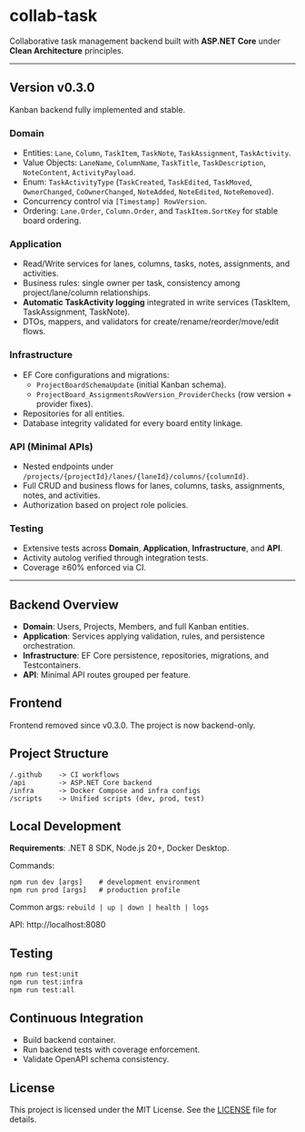 # collab-task

Collaborative task management backend built with **ASP.NET Core** under **Clean Architecture** principles.

---

## Version v0.3.0
Kanban backend fully implemented and stable.

### Domain
- Entities: `Lane`, `Column`, `TaskItem`, `TaskNote`, `TaskAssignment`, `TaskActivity`.
- Value Objects: `LaneName`, `ColumnName`, `TaskTitle`, `TaskDescription`, `NoteContent`, `ActivityPayload`.
- Enum: `TaskActivityType` (`TaskCreated`, `TaskEdited`, `TaskMoved`, `OwnerChanged`, `CoOwnerChanged`, `NoteAdded`, `NoteEdited`, `NoteRemoved`).
- Concurrency control via `[Timestamp] RowVersion`.
- Ordering: `Lane.Order`, `Column.Order`, and `TaskItem.SortKey` for stable board ordering.

### Application
- Read/Write services for lanes, columns, tasks, notes, assignments, and activities.
- Business rules: single owner per task, consistency among project/lane/column relationships.
- **Automatic TaskActivity logging** integrated in write services (TaskItem, TaskAssignment, TaskNote).
- DTOs, mappers, and validators for create/rename/reorder/move/edit flows.

### Infrastructure
- EF Core configurations and migrations:
  - `ProjectBoardSchemaUpdate` (initial Kanban schema).
  - `ProjectBoard_AssignmentsRowVersion_ProviderChecks` (row version + provider fixes).
- Repositories for all entities.
- Database integrity validated for every board entity linkage.

### API (Minimal APIs)
- Nested endpoints under `/projects/{projectId}/lanes/{laneId}/columns/{columnId}`.
- Full CRUD and business flows for lanes, columns, tasks, assignments, notes, and activities.
- Authorization based on project role policies.

### Testing
- Extensive tests across **Domain**, **Application**, **Infrastructure**, and **API**.
- Activity autolog verified through integration tests.
- Coverage ≥60% enforced via CI.

---

## Backend Overview
- **Domain**: Users, Projects, Members, and full Kanban entities.
- **Application**: Services applying validation, rules, and persistence orchestration.
- **Infrastructure**: EF Core persistence, repositories, migrations, and Testcontainers.
- **API**: Minimal API routes grouped per feature.

## Frontend
Frontend removed since v0.3.0. The project is now backend-only.

## Project Structure
```
/.github    -> CI workflows
/api        -> ASP.NET Core backend
/infra      -> Docker Compose and infra configs
/scripts    -> Unified scripts (dev, prod, test)
```

## Local Development
**Requirements**: .NET 8 SDK, Node.js 20+, Docker Desktop.

Commands:
```
npm run dev [args]    # development environment
npm run prod [args]   # production profile
```
Common args: `rebuild | up | down | health | logs`

API: http://localhost:8080

## Testing
```
npm run test:unit
npm run test:infra
npm run test:all
```

## Continuous Integration
- Build backend container.
- Run backend tests with coverage enforcement.
- Validate OpenAPI schema consistency.

## License
This project is licensed under the MIT License. See the [LICENSE](./LICENSE) file for details.
